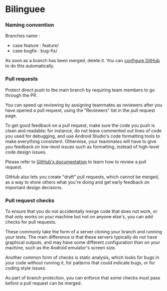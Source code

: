 # Bilinguee

### Naming convention
Branches name : 
  - case feature : feature/<name-of-the-feature>
  - case bugfix : bug-fix/<name-of-the-bug-to-fix>
  
As soon as a branch has been merged, delete it. You can [configure GitHub](https://docs.github.com/en/github/administering-a-repository/managing-the-automatic-deletion-of-branches) to do this automatically. 
  
### Pull requests
Protect direct push to the main branch by requiring team members to go through the PR.

You can speed up reviewing by assigning teammates as reviewers after you have opened a pull request, using the "Reviewers" list in the pull request page.

To get good feedback on a pull request, make sure the code you push is clean and readable; for instance, do not leave commented out lines of code you used for debugging, and use Android Studio's code formatting tools to make everything consistent. Otherwise, your teammates will have to give you feedback on low-level issues such as formatting, instead of high-level code design issues.

Please refer to [GitHub's documentation](https://docs.github.com/en/github/collaborating-with-issues-and-pull-requests/reviewing-proposed-changes-in-a-pull-request) to learn how to review a pull request.

GitHub also lets you create "draft" pull requests, which cannot be merged, as a way to show others what you're doing and get early feedback on important design decisions.

### Pull request checks

To ensure that you do not accidentally merge code that does not work, or that only works on your machine but not on anyone else's, you can add checks for pull requests.

These commonly take the form of a server cloning your branch and running your tests.
The main difference is that these servers typically do not have graphical outputs, and may have some different configuration than on your machine, such as the Android emulator's screen size.

Another common form of checks is static analysis, which looks for bugs in your code without running it, for patterns that could indicate bugs, or for coding style issues.

As part of branch protection, you can enforce that some checks must pass before a pull request can be merged.
